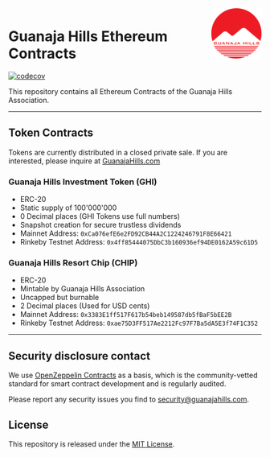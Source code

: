 <img src="logo.svg" alt="GuanajaHills Logo" height="100px" align="right">

# Guanaja Hills Ethereum Contracts

[![codecov](https://codecov.io/gh/GuanajaHills/ethereum-contracts/branch/master/graph/badge.svg?token=VHOBBYCAYI)](https://codecov.io/gh/GuanajaHills/ethereum-contracts)

This repository contains all Ethereum Contracts of the Guanaja Hills Association.

---

## Token Contracts

Tokens are currently distributed in a closed private sale. If you are interested, please inquire at [GuanajaHills.com](https://guanajahills.com/inquiry)

### Guanaja Hills Investment Token (GHI)

* ERC-20
* Static supply of 100'000'000
* 0 Decimal places (GHI Tokens use full numbers)
* Snapshot creation for secure trustless dividends
* Mainnet Address: `0xCa076efE6e2FD92CB44A2C1224246791F8E66421`
* Rinkeby Testnet Address: `0x4ff85444075DbC3b160936ef94DE0162A59c61D5`

### Guanaja Hills Resort Chip (CHIP)

* ERC-20
* Mintable by Guanaja Hills Association
* Uncapped but burnable
* 2 Decimal places (Used for USD cents)
* Mainnet Address: `0x3383E1ff517F617b54beb149587db5fBaF5bEE2B`
* Rinkeby Testnet Address: `0xae75D3FF517Ae2212Fc97F7Ba5dA5E3f74F1C352`

---

## Security disclosure contact

We use [OpenZeppelin Contracts](https://github.com/OpenZeppelin/openzeppelin-contracts) as a basis, which is the community-vetted standard for smart contract development and is regularly audited.

Please report any security issues you find to security@guanajahills.com.

## License

This repository is released under the [MIT License](LICENSE).
